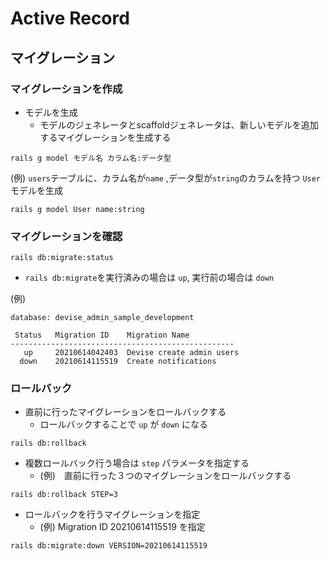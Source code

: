 # Active Record

## マイグレーション
### マイグレーションを作成
- モデルを生成
  - モデルのジェネレータとscaffoldジェネレータは、新しいモデルを追加するマイグレーションを生成する
```
rails g model モデル名 カラム名:データ型
```
(例) `users`テーブルに、カラム名が`name` ,データ型が`string`のカラムを持つ `User`モデルを生成
  

```
rails g model User name:string
```

### マイグレーションを確認

```
rails db:migrate:status
```
- `rails db:migrate`を実行済みの場合は `up`, 実行前の場合は `down`
  
(例) 
```
database: devise_admin_sample_development

 Status   Migration ID    Migration Name
--------------------------------------------------
   up     20210614042403  Devise create admin users
  down    20210614115519  Create notifications
```
  
### ロールバック
- 直前に行ったマイグレーションをロールバックする
  - ロールバックすることで `up` が `down` になる

```
rails db:rollback
```
  
- 複数ロールバック行う場合は `step` パラメータを指定する
  - (例)　直前に行った３つのマイグレーションをロールバックする

```
rails db:rollback STEP=3
```

- ロールバックを行うマイグレーションを指定
  - (例) Migration ID 20210614115519 を指定
  
```
rails db:migrate:down VERSION=20210614115519
```
  
